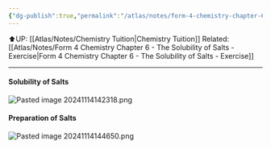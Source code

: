 ```yaml
---
{"dg-publish":true,"permalink":"/atlas/notes/form-4-chemistry-chapter-6-the-solubility-of-salts/"}
---
```


⬆️UP: [[Atlas/Notes/Chemistry Tuition\|Chemistry Tuition]]
Related: [[Atlas/Notes/Form 4 Chemistry Chapter 6 - The Solubility of Salts - Exercise\|Form 4 Chemistry Chapter 6 - The Solubility of Salts - Exercise]]

---
#### Solubility of Salts

![Pasted image 20241114142318.png](/img/user/Atlas/Utilities/Images/Pasted%20image%2020241114142318.png)

#### Preparation of Salts

![Pasted image 20241114144650.png](/img/user/Atlas/Utilities/Images/Pasted%20image%2020241114144650.png)